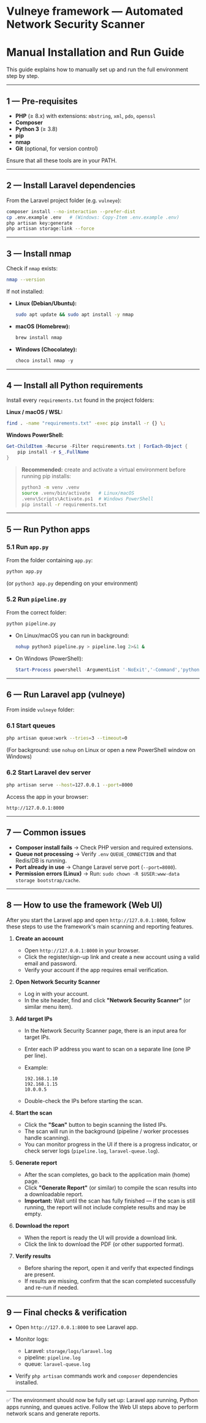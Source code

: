 # Vulneye framework — Automated Network Security Scanner 

# Manual Installation and Run Guide

This guide explains how to manually set up and run the full environment step by step.

---

## 1 — Pre-requisites

* **PHP** (≥ 8.x) with extensions: `mbstring`, `xml`, `pdo`, `openssl`
* **Composer**
* **Python 3** (≥ 3.8)
* **pip**
* **nmap**
* **Git** (optional, for version control)

Ensure that all these tools are in your PATH.

---

## 2 — Install Laravel dependencies

From the Laravel project folder (e.g. `vulneye`):

```bash
composer install --no-interaction --prefer-dist
cp .env.example .env   # (Windows: Copy-Item .env.example .env)
php artisan key:generate
php artisan storage:link --force
```

---

## 3 — Install nmap

Check if `nmap` exists:

```bash
nmap --version
```

If not installed:

* **Linux (Debian/Ubuntu):**

  ```bash
  sudo apt update && sudo apt install -y nmap
  ```
* **macOS (Homebrew):**

  ```bash
  brew install nmap
  ```
* **Windows (Chocolatey):**

  ```powershell
  choco install nmap -y
  ```

---

## 4 — Install all Python requirements

Install every `requirements.txt` found in the project folders:

**Linux / macOS / WSL:**

```bash
find . -name "requirements.txt" -exec pip install -r {} \;
```

**Windows PowerShell:**

```powershell
Get-ChildItem -Recurse -Filter requirements.txt | ForEach-Object {
    pip install -r $_.FullName
}
```

> **Recommended:** create and activate a virtual environment before running pip installs:
>
> ```bash
> python3 -m venv .venv
> source .venv/bin/activate   # Linux/macOS
> .venv\Scripts\Activate.ps1  # Windows PowerShell
> pip install -r requirements.txt
> ```

---

## 5 — Run Python apps

### 5.1 Run `app.py`

From the folder containing `app.py`:

```bash
python app.py
```

(or `python3 app.py` depending on your environment)

### 5.2 Run `pipeline.py`

From the correct folder:

```bash
python pipeline.py
```

* On Linux/macOS you can run in background:

  ```bash
  nohup python3 pipeline.py > pipeline.log 2>&1 &
  ```
* On Windows (PowerShell):

  ```powershell
  Start-Process powershell -ArgumentList '-NoExit','-Command','python "C:\path\to\pipeline.py"'
  ```

---

## 6 — Run Laravel app (vulneye)

From inside `vulneye` folder:

### 6.1 Start queues

```bash
php artisan queue:work --tries=3 --timeout=0
```

(For background: use `nohup` on Linux or open a new PowerShell window on Windows)

### 6.2 Start Laravel dev server

```bash
php artisan serve --host=127.0.0.1 --port=8000
```

Access the app in your browser:

```
http://127.0.0.1:8000
```

---

## 7 — Common issues

* **Composer install fails** → Check PHP version and required extensions.
* **Queue not processing** → Verify `.env` `QUEUE_CONNECTION` and that Redis/DB is running.
* **Port already in use** → Change Laravel serve port (`--port=8080`).
* **Permission errors (Linux)** → Run: `sudo chown -R $USER:www-data storage bootstrap/cache`.

---

## 8 — How to use the framework (Web UI)

After you start the Laravel app and open `http://127.0.0.1:8000`, follow these steps to use the framework's main scanning and reporting features.

1. **Create an account**

   * Open `http://127.0.0.1:8000` in your browser.
   * Click the register/sign-up link and create a new account using a valid email and password.
   * Verify your account if the app requires email verification.

2. **Open Network Security Scanner**

   * Log in with your account.
   * In the site header, find and click **"Network Security Scanner"** (or similar menu item).

3. **Add target IPs**

   * In the Network Security Scanner page, there is an input area for target IPs.
   * Enter each IP address you want to scan on a separate line (one IP per line).
   * Example:

     ```text
     192.168.1.10
     192.168.1.15
     10.0.0.5
     ```
   * Double-check the IPs before starting the scan.

4. **Start the scan**

   * Click the **"Scan"** button to begin scanning the listed IPs.
   * The scan will run in the background (pipeline / worker processes handle scanning).
   * You can monitor progress in the UI if there is a progress indicator, or check server logs (`pipeline.log`, `laravel-queue.log`).

5. **Generate report**

   * After the scan completes, go back to the application main (home) page.
   * Click **"Generate Report"** (or similar) to compile the scan results into a downloadable report.
   * **Important:** Wait until the scan has fully finished — if the scan is still running, the report will not include complete results and may be empty.

6. **Download the report**

   * When the report is ready the UI will provide a download link.
   * Click the link to download the PDF (or other supported format).

7. **Verify results**

   * Before sharing the report, open it and verify that expected findings are present.
   * If results are missing, confirm that the scan completed successfully and re-run if needed.

---

## 9 — Final checks & verification

* Open `http://127.0.0.1:8000` to see Laravel app.
* Monitor logs:

  * Laravel: `storage/logs/laravel.log`
  * pipeline: `pipeline.log`
  * queue: `laravel-queue.log`
* Verify `php artisan` commands work and `composer` dependencies installed.

---

✅ The environment should now be fully set up: Laravel app running, Python apps running, and queues active. Follow the Web UI steps above to perform network scans and generate reports.
